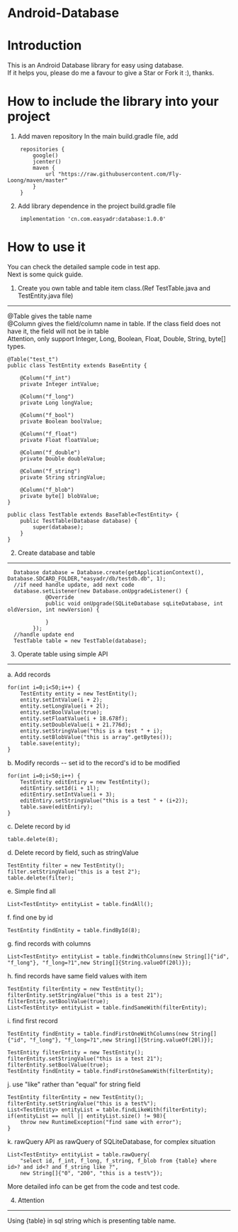 # Android-Database


Introduction
====
This is an Android Database library for easy using database.<br>
If it helps you, please do me a favour to give a Star or Fork it :), thanks.

How to include the library into your project
====
1. Add maven repository
   In the main build.gradle file, add
```
	repositories {
        google()
        jcenter()
        maven {
            url "https://raw.githubusercontent.com/Fly-Loong/maven/master"
        }
    }
```

2. Add library dependence in the project build.gradle file
```
	implementation 'cn.com.easyadr:database:1.0.0'
```


How to use it
====
You can check the detailed sample code in test app. <br>
Next is some quick guide.

1. Create you own table and table item class.(Ref TestTable.java and TestEntity.java file)
-------
@Table gives the table name<br>
@Column gives the field/column name in table. If the class field does not have it, the field will not be in table<br>
Attention, only support Integer, Long, Boolean, Float, Double, String, byte[] types.

```
@Table("test_t")
public class TestEntity extends BaseEntity {

    @Column("f_int")
    private Integer intValue;

    @Column("f_long")
    private Long longValue;

    @Column("f_bool")
    private Boolean boolValue;

    @Column("f_float")
    private Float floatValue;

    @Column("f_double")
    private Double doubleValue;

    @Column("f_string")
    private String stringValue;

    @Column("f_blob")
    private byte[] blobValue;
}
```

```
public class TestTable extends BaseTable<TestEntity> {
    public TestTable(Database database) {
        super(database);
    }
}
```
2. Create database and table
-------
```
  Database database = Database.create(getApplicationContext(), Database.SDCARD_FOLDER,"easyadr/db/testdb.db", 1);
  //if need handle update, add next code
  database.setListener(new Database.onUpgradeListener() {
            @Override
            public void onUpgrade(SQLiteDatabase sqLiteDatabase, int oldVersion, int newVersion) {

            }
        });
  //handle update end
  TestTable table = new TestTable(database);
```  
3. Operate table using simple API
-------
a. Add records
```
for(int i=0;i<50;i++) {
	TestEntity entity = new TestEntity();
	entity.setIntValue(i + 2);
	entity.setLongValue(i + 2l);
	entity.setBoolValue(true);
	entity.setFloatValue(i + 18.678f);
	entity.setDoubleValue(i + 21.776d);
	entity.setStringValue("this is a test " + i);
	entity.setBlobValue("this is array".getBytes());
	table.save(entity);
}
```

b. Modify records -- set id to the record's id to be modified
```
for(int i=0;i<50;i++) {
	TestEntity editEntiry = new TestEntity();
	editEntiry.setId(i + 1l);
	editEntiry.setIntValue(i + 3);
	editEntiry.setStringValue("this is a test " + (i+2));
	table.save(editEntiry);
}
```

c. Delete record by id
```
table.delete(8);
```

d. Delete record by field, such as stringValue
```
TestEntity filter = new TestEntity();
filter.setStringValue("this is a test 2");
table.delete(filter);
```

e. Simple find all
```
List<TestEntity> entityList = table.findAll();
```

f. find one by id
```
TestEntity findEntity = table.findById(8);
```

g. find records with columns
```
List<TestEntity> entityList = table.findWithColumns(new String[]{"id", "f_long"}, "f_long=?1",new String[]{String.valueOf(20l)});
```

h. find records have same field values with item
```
TestEntity filterEntity = new TestEntity();
filterEntity.setStringValue("this is a test 21");
filterEntity.setBoolValue(true);
List<TestEntity> entityList = table.findSameWith(filterEntity);
```

i. find first record
```
TestEntity findEntity = table.findFirstOneWithColumns(new String[]{"id", "f_long"}, "f_long=?1",new String[]{String.valueOf(20l)});

TestEntity filterEntity = new TestEntity();
filterEntity.setStringValue("this is a test 21");
filterEntity.setBoolValue(true);
TestEntity findEntity = table.findFirstOneSameWith(filterEntity);
```

j. use "like" rather than "equal" for string field
```
TestEntity filterEntity = new TestEntity();
filterEntity.setStringValue("this is a test%");
List<TestEntity> entityList = table.findLikeWith(filterEntity);
if(entityList == null || entityList.size() != 98){
	throw new RuntimeException("find same with error");
}
```

k. rawQuery API as rawQuery of SQLiteDatabase, for complex situation
```
List<TestEntity> entityList = table.rawQuery(
	"select id, f_int, f_long, f_string, f_blob from {table} where id>? and id<? and f_string like ?",
	new String[]{"0", "200", "this is a test%"});
```

More detailed info can be get from the code and test code.<br>

4. Attention
-------
Using {table} in sql string which is presenting table name.
